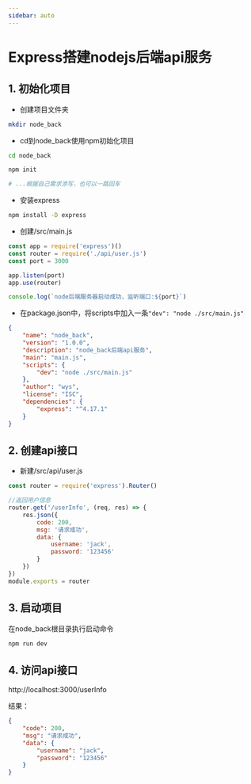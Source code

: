 ```yaml
---
sidebar: auto
---
```


# Express搭建nodejs后端api服务

## 1. 初始化项目

- 创建项目文件夹

```bash
mkdir node_back
```

- cd到node_back使用npm初始化项目

```bash
cd node_back

npm init

# ...根据自己需求添写，也可以一路回车
```

- 安装express

```bash
npm install -D express
```

- 创建/src/main.js

```js
const app = require('express')()
const router = require('./api/user.js')
const port = 3000

app.listen(port)
app.use(router)

console.log(`node后端服务器启动成功，监听端口:${port}`)
```

- 在package.json中，将scripts中加入一条`"dev": "node ./src/main.js"`

```json
{
    "name": "node_back",
    "version": "1.0.0",
    "description": "node_back后端api服务",
    "main": "main.js",
    "scripts": {
        "dev": "node ./src/main.js"
    },
    "author": "wys",
    "license": "ISC",
    "dependencies": {
        "express": "^4.17.1"
    }
}
```



## 2. 创建api接口

- 新建/src/api/user.js

```js
const router = require('express').Router()

//返回用户信息
router.get('/userInfo', (req, res) => {
    res.json({
        code: 200,
        msg: '请求成功',
        data: {
            username: 'jack',
            password: '123456'
        }
    })
})
module.exports = router
```



## 3. 启动项目

在node_back根目录执行启动命令

```bash
npm run dev
```



## 4. 访问api接口

http://localhost:3000/userInfo

结果：

```json
{
	"code": 200,
	"msg": "请求成功",
	"data": {
		"username": "jack",
		"password": "123456"
	}
}
```

